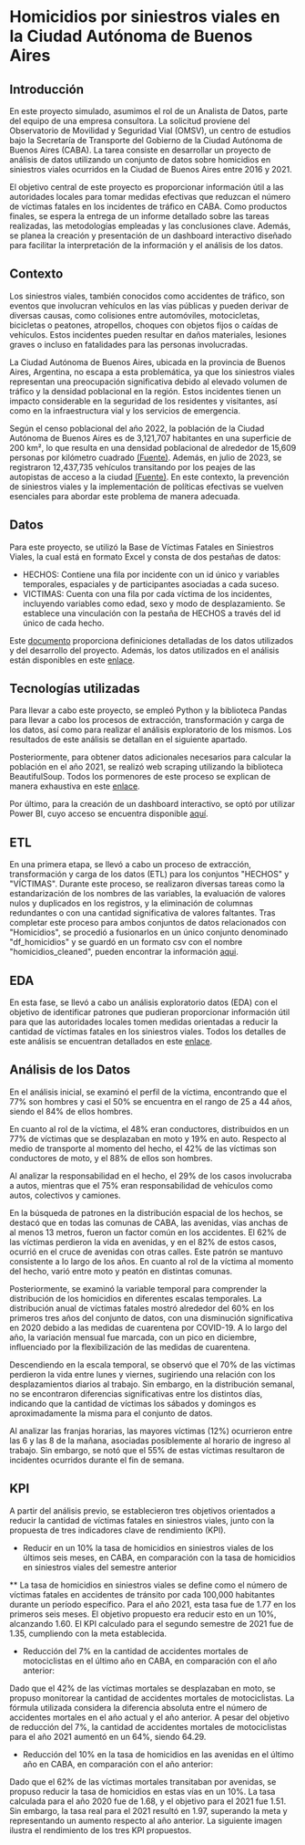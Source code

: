 # Homicidios por siniestros viales en la Ciudad Autónoma de Buenos Aires

## Introducción
En este proyecto simulado, asumimos el rol de un Analista de Datos, parte del equipo de una empresa consultora. La solicitud proviene del Observatorio de Movilidad y Seguridad Vial (OMSV), un centro de estudios bajo la Secretaría de Transporte del Gobierno de la Ciudad Autónoma de Buenos Aires (CABA). La tarea consiste en desarrollar un proyecto de análisis de datos utilizando un conjunto de datos sobre homicidios en siniestros viales ocurridos en la Ciudad de Buenos Aires entre 2016 y 2021.

El objetivo central de este proyecto es proporcionar información útil a las autoridades locales para tomar medidas efectivas que reduzcan el número de víctimas fatales en los incidentes de tráfico en CABA. Como productos finales, se espera la entrega de un informe detallado sobre las tareas realizadas, las metodologías empleadas y las conclusiones clave. Además, se planea la creación y presentación de un dashboard interactivo diseñado para facilitar la interpretación de la información y el análisis de los datos.


## Contexto
Los siniestros viales, también conocidos como accidentes de tráfico, son eventos que involucran vehículos en las vías públicas y pueden derivar de diversas causas, como colisiones entre automóviles, motocicletas, bicicletas o peatones, atropellos, choques con objetos fijos o caídas de vehículos. Estos incidentes pueden resultar en daños materiales, lesiones graves o incluso en fatalidades para las personas involucradas.

La Ciudad Autónoma de Buenos Aires, ubicada en la provincia de Buenos Aires, Argentina, no escapa a esta problemática, ya que los siniestros viales representan una preocupación significativa debido al elevado volumen de tráfico y la densidad poblacional en la región. Estos incidentes tienen un impacto considerable en la seguridad de los residentes y visitantes, así como en la infraestructura vial y los servicios de emergencia.

Según el censo poblacional del año 2022, la población de la Ciudad Autónoma de Buenos Aires es de 3,121,707 habitantes en una superficie de 200 km², lo que resulta en una densidad poblacional de alrededor de 15,609 personas por kilómetro cuadrado [(Fuente)](https://www.argentina.gob.ar/caba#:~:text=Poblaci%C3%B3n%3A%203.120.612%20habitantes%20(Censo%202022).). Además, en julio de 2023, se registraron 12,437,735 vehículos transitando por los peajes de las autopistas de acceso a la ciudad [(Fuente)](https://www.estadisticaciudad.gob.ar/eyc/?cat=377). En este contexto, la prevención de siniestros viales y la implementación de políticas efectivas se vuelven esenciales para abordar este problema de manera adecuada.

## Datos

Para este proyecto, se utilizó la Base de Víctimas Fatales en Siniestros Viales, la cual está en formato Excel y consta de dos pestañas de datos:

* HECHOS: Contiene una fila por incidente con un id único y variables temporales, espaciales y de participantes asociadas a cada suceso.
* VICTIMAS: Cuenta con una fila por cada víctima de los incidentes, incluyendo variables como edad, sexo y modo de desplazamiento. Se establece una vinculación con la pestaña de HECHOS a través del id único de cada hecho.


Este [documento]() proporciona definiciones detalladas de los datos utilizados y del desarrollo del proyecto. Además, los datos utilizados en el análisis están disponibles en este [enlace]().


## Tecnologías utilizadas

Para llevar a cabo este proyecto, se empleó Python y la biblioteca Pandas para llevar a cabo los procesos de extracción, transformación y carga de los datos, así como para realizar el análisis exploratorio de los mismos. Los resultados de este análisis se detallan en el siguiente apartado.

Posteriormente, para obtener datos adicionales necesarios para calcular la población en el año 2021, se realizó web scraping utilizando la biblioteca BeautifulSoup. Todos los pormenores de este proceso se explican de manera exhaustiva en este [enlace]().

Por último, para la creación de un dashboard interactivo, se optó por utilizar Power BI, cuyo acceso se encuentra disponible [aquí]().

## ETL
En una primera etapa, se llevó a cabo un proceso de extracción, transformación y carga de los datos (ETL) para los conjuntos "HECHOS" y "VÍCTIMAS". Durante este proceso, se realizaron diversas tareas como la estandarización de los nombres de las variables, la evaluación de valores nulos y duplicados en los registros, y la eliminación de columnas redundantes o con una cantidad significativa de valores faltantes. Tras completar este proceso para ambos conjuntos de datos relacionados con "Homicidios", se procedió a fusionarlos en un único conjunto denominado "df_homicidios" y se guardó en un formato csv con el nombre "homicidios_cleaned", pueden encontrar la información [aqui]().  


## EDA
En esta fase, se llevó a cabo un análisis exploratorio datos (EDA) con el objetivo de identificar patrones que pudieran proporcionar información útil para que las autoridades locales tomen medidas orientadas a reducir la cantidad de víctimas fatales en los siniestros viales. Todos los detalles de este análisis se encuentran detallados en este [enlace]().

## Análisis de los Datos

En el análisis inicial, se examinó el perfil de la víctima, encontrando que el 77% son hombres y casi el 50% se encuentra en el rango de 25 a 44 años, siendo el 84% de ellos hombres. 

En cuanto al rol de la víctima, el 48% eran conductores, distribuidos en un 77% de víctimas que se desplazaban en moto y 19% en auto. Respecto al medio de transporte al momento del hecho, el 42% de las víctimas son conductores de moto, y el 88% de ellos son hombres.

Al analizar la responsabilidad en el hecho, el 29% de los casos involucraba a autos, mientras que el 75% eran responsabilidad de vehículos como autos, colectivos y camiones.

En la búsqueda de patrones en la distribución espacial de los hechos, se destacó que en todas las comunas de CABA, las avenidas, vías anchas de al menos 13 metros, fueron un factor común en los accidentes. El 62% de las víctimas perdieron la vida en avenidas, y en el 82% de estos casos, ocurrió en el cruce de avenidas con otras calles. Este patrón se mantuvo consistente a lo largo de los años. En cuanto al rol de la víctima al momento del hecho, varió entre moto y peatón en distintas comunas.

Posteriormente, se examinó la variable temporal para comprender la distribución de los homicidios en diferentes escalas temporales. La distribución anual de víctimas fatales mostró alrededor del 60% en los primeros tres años del conjunto de datos, con una disminución significativa en 2020 debido a las medidas de cuarentena por COVID-19. A lo largo del año, la variación mensual fue marcada, con un pico en diciembre, influenciado por la flexibilización de las medidas de cuarentena.

Descendiendo en la escala temporal, se observó que el 70% de las víctimas perdieron la vida entre lunes y viernes, sugiriendo una relación con los desplazamientos diarios al trabajo. Sin embargo, en la distribución semanal, no se encontraron diferencias significativas entre los distintos días, indicando que la cantidad de víctimas los sábados y domingos es aproximadamente la misma para el conjunto de datos.

Al analizar las franjas horarias, las mayores víctimas (12%) ocurrieron entre las 6 y las 8 de la mañana, asociadas posiblemente al horario de ingreso al trabajo. Sin embargo, se notó que el 55% de estas víctimas resultaron de incidentes ocurridos durante el fin de semana.

## KPI

A partir del análisis previo, se establecieron tres objetivos orientados a reducir la cantidad de víctimas fatales en siniestros viales, junto con la propuesta de tres indicadores clave de rendimiento (KPI).

* Reducir en un 10% la tasa de homicidios en siniestros viales de los últimos seis meses, en CABA, en comparación con la tasa de homicidios en siniestros viales del semestre anterior
  
** La tasa de homicidios en siniestros viales se define como el número de víctimas fatales en accidentes de tránsito por cada 100,000 habitantes durante un período específico. Para el año 2021, esta tasa fue de 1.77 en los primeros seis meses. El objetivo propuesto era reducir esto en un 10%, alcanzando 1.60. El KPI calculado para el segundo semestre de 2021 fue de 1.35, cumpliendo con la meta establecida.

* Reducción del 7% en la cantidad de accidentes mortales de motociclistas en el último año en CABA, en comparación con el año anterior:

Dado que el 42% de las víctimas mortales se desplazaban en moto, se propuso monitorear la cantidad de accidentes mortales de motociclistas. La fórmula utilizada considera la diferencia absoluta entre el número de accidentes mortales en el año actual y el año anterior. A pesar del objetivo de reducción del 7%, la cantidad de accidentes mortales de motociclistas para el año 2021 aumentó en un 64%, siendo 64.29.

* Reducción del 10% en la tasa de homicidios en las avenidas en el último año en CABA, en comparación con el año anterior:

Dado que el 62% de las víctimas mortales transitaban por avenidas, se propuso reducir la tasa de homicidios en estas vías en un 10%. La tasa calculada para el año 2020 fue de 1.68, y el objetivo para el 2021 fue 1.51. Sin embargo, la tasa real para el 2021 resultó en 1.97, superando la meta y representando un aumento respecto al año anterior.
La siguiente imagen ilustra el rendimiento de los tres KPI propuestos.













